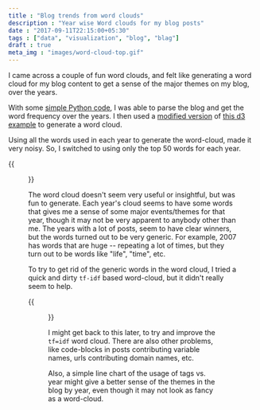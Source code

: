 ```yaml
---
title : "Blog trends from word clouds"
description : "Year wise Word clouds for my blog posts"
date : "2017-09-11T22:15:00+05:30"
tags : ["data", "visualization", "blog", "blag"]
draft : true
meta_img : "images/word-cloud-top.gif"
---
```


I came across a couple of fun word clouds, and felt like generating a word cloud
for my blog content to get a sense of the major themes on my blog, over the
years.

With some [simple Python code](https://github.com/punchagan/data-projects/blob/master/blog/process_data.py#L134), I was able to parse the blog and get the word
frequency over the years. I then used a [modified version](https://github.com/punchagan/data-projects/blob/master/blog/viz.js) of [this d3 example](http://bl.ocks.org/lorenzopub/820bec1dafa6a5cd11aa23c1268edcbf) to
generate a word cloud.

Using all the words used in each year to generate the word-cloud, made it very
noisy. So, I switched to using only the top 50 words for each year.

{{<figure src="/images/word-cloud-top.gif">}}

The word cloud doesn't seem very useful or insightful, but was fun to generate.
Each year's cloud seems to have some words that gives me a sense of some major
events/themes for that year, though it may not be very apparent to anybody other
than me.
The years with a lot of posts, seem to have clear winners, but the words turned
out to be very generic. For example, 2007 has words that are huge -- repeating a
lot of times, but they turn out to be words like "life", "time", etc.

To try to get rid of the generic words in the word cloud, I tried a quick and
dirty `tf-idf` based word-cloud, but it didn't really seem to help.

{{<figure src="/images/word-cloud-tfidf.gif">}}

I might get back to this later, to try and improve the `tf=idf` word cloud.
There are also other problems, like code-blocks in posts contributing variable
names, urls contributing domain names, etc.

Also, a simple line chart of the usage of tags vs. year might give a better
sense of the themes in the blog by year, even though it may not look as fancy as
a word-cloud.
